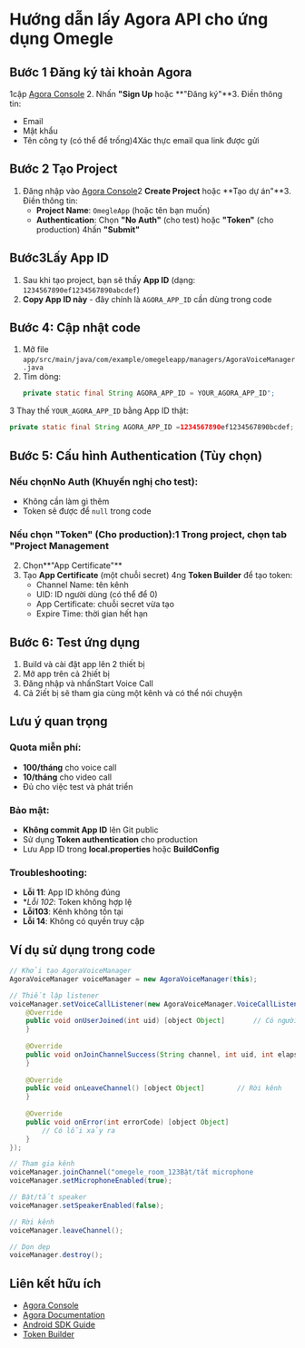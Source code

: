 # Hướng dẫn lấy Agora API cho ứng dụng Omegle

## Bước 1 Đăng ký tài khoản Agora

1cập [Agora Console](https://console.agora.io/)
2. Nhấn **"Sign Up** hoặc **"Đăng ký"**3. Điền thông tin:
   - Email
   - Mật khẩu
   - Tên công ty (có thể để trống)4Xác thực email qua link được gửi

## Bước 2 Tạo Project

1. Đăng nhập vào [Agora Console](https://console.agora.io/)2 **Create Project** hoặc **Tạo dự án"**3. Điền thông tin:
   - **Project Name**: `OmegleApp` (hoặc tên bạn muốn)
   - **Authentication**: Chọn **"No Auth"** (cho test) hoặc **"Token"** (cho production)
4hấn **"Submit"**

## Bước3Lấy App ID

1. Sau khi tạo project, bạn sẽ thấy **App ID** (dạng: `1234567890ef1234567890abcdef`)
2. **Copy App ID này** - đây chính là `AGORA_APP_ID` cần dùng trong code

## Bước 4: Cập nhật code

1. Mở file `app/src/main/java/com/example/omegeleapp/managers/AgoraVoiceManager.java`
2. Tìm dòng:
   ```java
   private static final String AGORA_APP_ID = YOUR_AGORA_APP_ID";
   ```
3 Thay thế `YOUR_AGORA_APP_ID` bằng App ID thật:
   ```java
   private static final String AGORA_APP_ID =1234567890ef1234567890bcdef;
   ```

## Bước 5: Cấu hình Authentication (Tùy chọn)

### Nếu chọnNo Auth (Khuyến nghị cho test):
- Không cần làm gì thêm
- Token sẽ được để `null` trong code

### Nếu chọn "Token" (Cho production):1 Trong project, chọn tab **"Project Management**
2. Chọn**"App Certificate"**
3. Tạo **App Certificate** (một chuỗi secret)
4ng **Token Builder** để tạo token:
   - Channel Name: tên kênh
   - UID: ID người dùng (có thể để 0)
   - App Certificate: chuỗi secret vừa tạo
   - Expire Time: thời gian hết hạn

## Bước 6: Test ứng dụng
1. Build và cài đặt app lên 2 thiết bị
2. Mở app trên cả 2hiết bị
3. Đăng nhập và nhấnStart Voice Call
4. Cả 2iết bị sẽ tham gia cùng một kênh và có thể nói chuyện

## Lưu ý quan trọng

### Quota miễn phí:
- **100/tháng** cho voice call
- **10/tháng** cho video call
- Đủ cho việc test và phát triển

### Bảo mật:
- **Không commit App ID** lên Git public
- Sử dụng **Token authentication** cho production
- Lưu App ID trong **local.properties** hoặc **BuildConfig**

### Troubleshooting:
- **Lỗi 11**: App ID không đúng
- **Lỗi 102*: Token không hợp lệ
- **Lỗi103**: Kênh không tồn tại
- **Lỗi 14**: Không có quyền truy cập

## Ví dụ sử dụng trong code

```java
// Khởi tạo AgoraVoiceManager
AgoraVoiceManager voiceManager = new AgoraVoiceManager(this);

// Thiết lập listener
voiceManager.setVoiceCallListener(new AgoraVoiceManager.VoiceCallListener() {
    @Override
    public void onUserJoined(int uid) [object Object]       // Có người tham gia kênh
    }
    
    @Override
    public void onJoinChannelSuccess(String channel, int uid, int elapsed)[object Object]       // Tham gia kênh thành công
    }
    
    @Override
    public void onLeaveChannel() [object Object]        // Rời kênh
    }
    
    @Override
    public void onError(int errorCode) [object Object]
        // Có lỗi xảy ra
    }
});

// Tham gia kênh
voiceManager.joinChannel("omegele_room_123Bật/tắt microphone
voiceManager.setMicrophoneEnabled(true);

// Bật/tắt speaker
voiceManager.setSpeakerEnabled(false);

// Rời kênh
voiceManager.leaveChannel();

// Dọn dẹp
voiceManager.destroy();
```

## Liên kết hữu ích

- [Agora Console](https://console.agora.io/)
- [Agora Documentation](https://docs.agora.io/)
- [Android SDK Guide](https://docs.agora.io/en/Voice/API%20Reference/java/index.html)
- [Token Builder](https://console.agora.io/token-builder) 